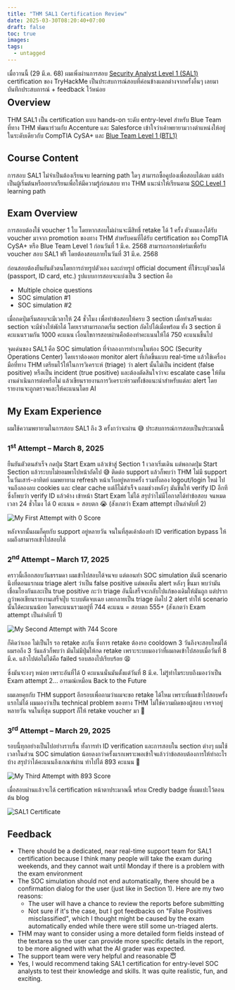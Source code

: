 ```yaml
---
title: "THM SAL1 Certification Review"
date: 2025-03-30T08:20:40+07:00
draft: false
toc: true
images:
tags:
  - untagged
---
```


เมื่อวานนี้ (29 มี.ค. 68) ผมเพิ่งผ่านการสอบ [Security Analyst Level 1 (SAL1)](https://tryhackme.com/certification/security-analyst-level-1) certification ของ TryHackMe เป็นประสบการณ์สอบที่ค่อนข้างแตกต่างจากครั้งอื่นๆ เลยมาบันทึกประสบการณ์ + feedback ไว้หน่อย

<div style="text-align: center; margin-bottom: -1.5em;">
  <div data-iframe-width="150" data-iframe-height="270" data-share-badge-id="87e90664-661a-4d69-9a4d-d9177386e62a" data-share-badge-host="https://www.credly.com"></div><script type="text/javascript" async src="//cdn.credly.com/assets/utilities/embed.js"></script>
</div>

## Overview

THM SAL1 เป็น certification แบบ hands-on ระดับ entry-level สำหรับ Blue Team  ที่ทาง THM พัฒนาร่วมกับ Accenture และ Salesforce เข้าใจว่าเค้าพยายามวางตำแหน่งให้อยู่ในระดับเดียวกับ CompTIA CySA+ และ [Blue Team Level 1 (BTL1)](/posts/btl1-certification-review/)

## Course Content

การสอบ SAL1 ไม่จำเป็นต้องเรียนจบ learning path ใดๆ สามารถซื้อคูปองเพื่อสอบได้เลย แต่ถ้าเป็นผู้เริ่มต้นหรืออยากเรียนเพื่อให้มีความรู้ก่อนสอบ ทาง THM แนะนำให้เรียนตาม [SOC Level 1](https://tryhackme.com/path/outline/soclevel1) learning path

## Exam Overview

การสอบต้องใช้ voucher 1 ใบ โดยหากสอบไม่ผ่านจะมีสิทธิ์ retake ได้ 1 ครั้ง ตัวผมเองได้รับ voucher มาจาก promotion ของทาง THM สำหรับคนที่ได้รับ certification ของ CompTIA CySA+ หรือ Blue Team Level 1 ก่อนวันที่ 1 มี.ค. 2568 สามารถกรอกฟอร์มเพื่อรับ voucher สอบ SAL1 ฟรี โดยต้องสอบภายในวันที่ 31 มี.ค. 2568

ก่อนสอบต้องยืนยันตัวตนโดยการถ่ายรูปตัวเอง และถ่ายรูป official document ที่ใช้ระบุตัวตนได้ (passport, ID card, etc.) รูปแบบการสอบจะแบ่งเป็น 3 section คือ

* Multiple choice questions
* SOC simulation #1
* SOC simulation #2

เมื่อกดปุ่มเริ่มสอบจะมีเวลาให้ 24 ชั่วโมง เพื่อทำข้อสอบให้ครบ 3 section เมื่อทำเสร็จแต่ละ section จะมีช่วงให้พักได้ โดยเราสามารถกดเริ่ม section ถัดไปได้เมื่อพร้อม ทั้ง 3 section มีคะแนนรวมกัน 1000 คะแนน เงื่อนไขการสอบผ่านคือต้องทำคะแนนให้ได้ 750 คะแนนขึ้นไป

จุดเด่นของ SAL1 คือ SOC simulation ที่จำลองการทำงานในห้อง SOC (Security Operations Center) โดยเราต้องคอย monitor alert ที่เกิดขึ้นแบบ real-time แล้วใช้เครื่องมือที่ทาง THM เตรียมไว้ให้ในการวิเคราะห์ (triage) ว่า alert นั้นไม่เป็น incident (false positive) หรือเป็น incident (true positive) และต้องตัดสินใจว่าจะ escalate case ให้ทีมงานดำเนินการต่อหรือไม่ แล้วเขียนรายงานการวิเคราะห์รวมทั้งข้อแนะนำสำหรับแต่ละ alert โดยรายงานจะถูกตรวจและให้คะแนนโดย AI

## My Exam Experience

ผมใช้ความพยายามในการสอบ SAL1 ถึง 3 ครั้งกว่าจะผ่าน 😅 ประสบการณ์การสอบเป็นประมาณนี้

### 1<sup>st</sup> Attempt &ndash; March 8, 2025

ยืนยันตัวตนสำเร็จ กดปุ่ม Start Exam แล้วเข้าสู่ Section 1 เวลาเริ่มเดิน แต่พอกดปุ่ม Start Section แล้วระบบไม่ยอมพาไปหน้าถัดไป 😅 ติดต่อ support แล้วก็พบว่า THM ไม่มี support ในวันเสาร์-อาทิตย์ ผมพยายาม refresh หน้าเว็บอยู่หลายครั้ง รวมทั้งลอง logout/login ใหม่ ไปจนถึงลองลบ cookies และ clear cache แต่ก็ไม่สำเร็จ แถมช่วงหลังๆ มันขึ้นให้ verify ID อีกที ซึ่งก็พบว่า verify ID แล้วค้าง เข้าหน้า Start Exam ไม่ได้ สรุปว่าไม่มีโอกาสได้ทำข้อสอบ จนหมดเวลา 24 ชั่วโมง ได้ 0 คะแนน = สอบตก 😭 (สังเกตว่า Exam attempt เป็นลำดับที่ 2)

![My First Attempt with 0 Score](/img/thm-sal1-certification-review/first-attempt.png)

หลังจากนั้นผมก็คุยกับ support อยู่หลายวัน จนในที่สุดเค้าต้องทำ ID verification bypass ให้ ผมถึงสามารถเข้าไปสอบได้

### 2<sup>nd</sup> Attempt &ndash; March 17, 2025

คราวนี้เลือกสอบวันธรรมดา ผมเข้าไปสอบได้จนจบ แต่ตอนทำ SOC simulation มันมี scenario นึงที่ตอนแรกผม triage alert ว่าเป็น false positive แต่พอเห็น alert หลังๆ ขึ้นมา พบว่ามันเชื่อมโยงกันและเป็น true positive กะว่า triage อันนี้เสร็จจะกลับไปแก้ของเดิมให้มันถูก แต่ปรากฎว่าพอเขียนรายงานเสร็จปุ๊บ ระบบตัดจบเฉย เลยกลายเป็น triage ผิดไป 2 alert ทำให้ scenario นั้นได้คะแนนน้อย โดยคะแนนรวมอยู่ที่ 744 คะแนน = สอบตก 555+ (สังเกตว่า Exam attempt เป็นลำดับที่ 1)

![My Second Attempt with 744 Score](/img/thm-sal1-certification-review/second-attempt.png)

ก็คิดว่าเออ ไม่เป็นไร รอ retake ละกัน ซึ่งการ retake ต้องรอ cooldown 3 วันถึงจะสอบใหม่ได้ ผมรอถึง 3 วันแล้วก็พบว่า มันไม่มีปุ่มให้กด retake เพราะระบบมองว่าที่ผมกดเข้าไปสอบเมื่อวันที่ 8 มี.ค. แล้วไปต่อไม่ได้คือ failed รอบสองไปเรียบร้อย 😫

ซึ่งมันจะงงๆ หน่อย เพราะอันที่ได้ 0 คะแนนนั่นมันตั้งแต่วันที่ 8 มี.ค. ไม่รู้ทำไมระบบถึงมองว่าเป็น Exam attempt 2... อารมณ์เหมือน Back to the Future

ผมเลยคุยกับ THM support อีกรอบเพื่อถามว่าผมจะขอ retake ได้ไหม เพราะที่ผมเข้าไปสอบครั้งแรกไม่ได้ ผมมองว่าเป็น technical problem ของทาง THM ไม่ใช่ความผิดของผู้สอบ เจรจาอยู่หลายวัน จนในที่สุด support ก็ให้ retake voucher มา 🥹

### 3<sup>rd</sup> Attempt &ndash; March 29, 2025

รอบนี้ทุกอย่างเป็นไปอย่างราบรื่น ทั้งการทำ ID verification และการสอบใน section ต่างๆ ผมใช้เวลาในส่วน SOC simulation น้อยลงกว่าครั้งแรกเพราะพอเข้าใจแล้วว่าข้อสอบต้องการให้ทำอะไรบ้าง สรุปว่าได้คะแนนถึงเกณฑ์ผ่าน ทำไปได้ 893 คะแนน 🥳

![My Third Attempt with 893 Score](/img/thm-sal1-certification-review/third-attempt.png)

เมื่อสอบผ่านแล้วจะได้ certification หน้าตาประมาณนี้ พร้อม Credly badge ที่ผมแปะไว้ตอนต้น blog

![SAL1 Certificate](/img/thm-sal1-certification-review/sal1-certificate.png)

## Feedback

* There should be a dedicated, near real-time support team for SAL1 certification because I think many people will take the exam during weekends, and they cannot wait until Monday if there is a problem with the exam environment
* The SOC simulation should not end automatically, there should be a confirmation dialog for the user (just like in Section 1). Here are my two reasons:
    * The user will have a chance to review the reports before submitting
    * Not sure if it's the case, but I got feedbacks on "False Positives misclassified", which I thought might be caused by the exam automatically ended while there were still some un-triaged alerts.
* THM may want to consider using a more detailed form fields instead of the textarea so the user can provide more specific details in the report, to be more aligned with what the AI grader was expected.
* The support team were very helpful and reasonable 😇
* Yes, I would recommend taking SAL1 certification for entry-level SOC analysts to test their knowledge and skills. It was quite realistic, fun, and exciting.
